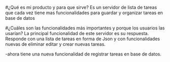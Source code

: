 #¿Qué es mi producto y para que sirve?
Es un servidor de lista de tareas que cada vez tiene mas funcionalidades para guardar y organizar tareas en base de datos

#¿Cuáles son las funcionalidades más importantes y porque los usuarios las usarían?
La principal funcionalidad de este servidor es su respuesta. Responde con una lista de tareas en forma de Json y con funcionalidades nuevas
de eliminar editar y crear nuevas tareas.

-ahora tiene una nueva funcionalidad de registrar tareas en base de datos.